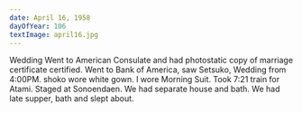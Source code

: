 ```yaml
---
date: April 16, 1958
dayOfYear: 106
textImage: april16.jpg
---
```


Wedding
Went to American Consulate and had photostatic copy of marriage certificate certified. Went to Bank of America, saw Setsuko, Wedding from 4:00PM. shoko wore white gown. I wore Morning Suit. Took 7:21 train for Atami. Staged at Sonoendaen. We had separate house and bath. We had late supper, bath and slept about.